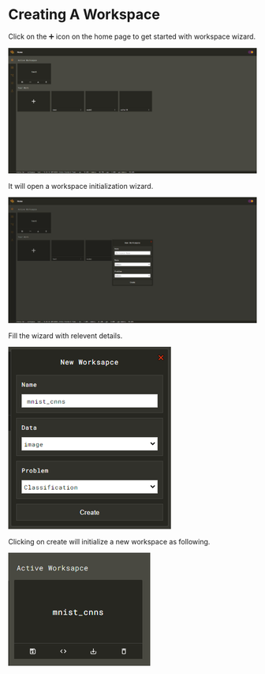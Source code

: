 # Creating A Workspace

Click on the ➕ icon on the home page to get started with workspace wizard.

![1.1 Creating a workspace](../.gitbook/assets/1.1.png)

It will open a workspace initialization wizard.

![1.2 Workspace wizard.](../.gitbook/assets/1.2.png)

Fill the wizard with relevent details.

![1.3 Workspace details.](../.gitbook/assets/1.3.png)

Clicking on create will initialize a new workspace as following.

![](../.gitbook/assets/1.4.png)

